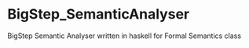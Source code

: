 # BigStep_SemanticAnalyser
BigStep Semantic Analyser written in haskell for Formal Semantics class 
